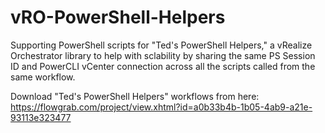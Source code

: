 # vRO-PowerShell-Helpers
Supporting PowerShell scripts for "Ted's PowerShell Helpers," a vRealize Orchestrator library to help with sclability by sharing the same PS Session ID and PowerCLI vCenter connection across all the scripts called from the same workflow.

Download "Ted's PowerShell Helpers" workflows from here: https://flowgrab.com/project/view.xhtml?id=a0b33b4b-1b05-4ab9-a21e-93113e323477
